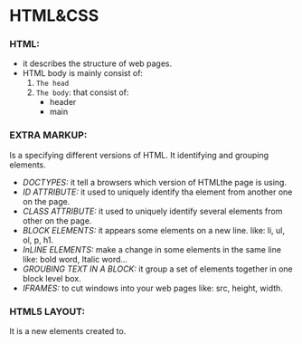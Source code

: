 # HTML&CSS
### HTML:
- it describes the structure of web pages.
- HTML body is mainly consist of:
  1. `The head` 
  2. `The body`: that consist of:
     - header
     - main
### EXTRA MARKUP:
Is a specifying different versions of HTML.
It identifying and grouping elements. 
   - *DOCTYPES:* it tell a browsers which version of HTMLthe page is using.
   - *ID ATTRIBUTE:* it used to uniquely identify tha element from another one on the page.
   - *CLASS ATTRIBUTE:* it used to uniquely identify several elements from other on the page.
   - *BLOCK ELEMENTS:* it appears some elements on a new line. 
   like: li, ul, ol, p, h1.
   - *InLINE ELEMENTS:* make a change in some elements in the same line 
   like: bold word, Italic word...
   - *GROUBING TEXT IN A BLOCK:* it group a set of elements together in one block level box.
   - *IFRAMES:* to cut windows into your web pages
   like: src, height, width.
### HTML5 LAYOUT:
It is a new elements created to.


